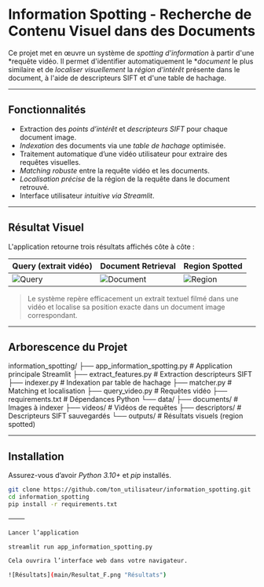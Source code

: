 # Information Spotting - Recherche de Contenu Visuel dans des Documents

Ce projet met en œuvre un système de *spotting d'information* à partir d'une *requête vidéo. Il permet d'identifier automatiquement le **document* le plus similaire et de *localiser visuellement* la *région d'intérêt* présente dans le document, à l'aide de descripteurs SIFT et d'une table de hachage.

---

## Fonctionnalités

- Extraction des *points d’intérêt* et *descripteurs SIFT* pour chaque document image.
- *Indexation* des documents via une *table de hachage* optimisée.
- Traitement automatique d’une vidéo utilisateur pour extraire des requêtes visuelles.
- *Matching robuste* entre la requête vidéo et les documents.
- *Localisation précise* de la région de la requête dans le document retrouvé.
- Interface utilisateur *intuitive via Streamlit*.

---

## Résultat Visuel

L'application retourne trois résultats affichés côte à côte :  

| Query (extrait vidéo) | Document Retrieval | Region Spotted |
|------------------------|--------------------|----------------|
| ![Query](data/videos/frame_query.png) | ![Document](data/documents/0002.jpg) | ![Region](data/outputs/region_result.png) |

> Le système repère efficacement un extrait textuel filmé dans une vidéo et localise sa position exacte dans un document image correspondant.

---

## Arborescence du Projet

information_spotting/
├── app_information_spotting.py       # Application principale Streamlit
├── extract_features.py               # Extraction descripteurs SIFT
├── indexer.py                        # Indexation par table de hachage
├── matcher.py                        # Matching et localisation
├── query_video.py                    # Requêtes vidéo
├── requirements.txt                  # Dépendances Python
└── data/
├── documents/                    # Images à indexer
├── videos/                       # Vidéos de requêtes
├── descriptors/                  # Descripteurs SIFT sauvegardés
└── outputs/                      # Résultats visuels (region spotted)

---

## Installation

Assurez-vous d’avoir *Python 3.10+* et *pip* installés.

```bash
git clone https://github.com/ton_utilisateur/information_spotting.git
cd information_spotting
pip install -r requirements.txt

⸻

Lancer l’application

streamlit run app_information_spotting.py

Cela ouvrira l’interface web dans votre navigateur.

![Résultats](main/Resultat_F.png "Résultats")


